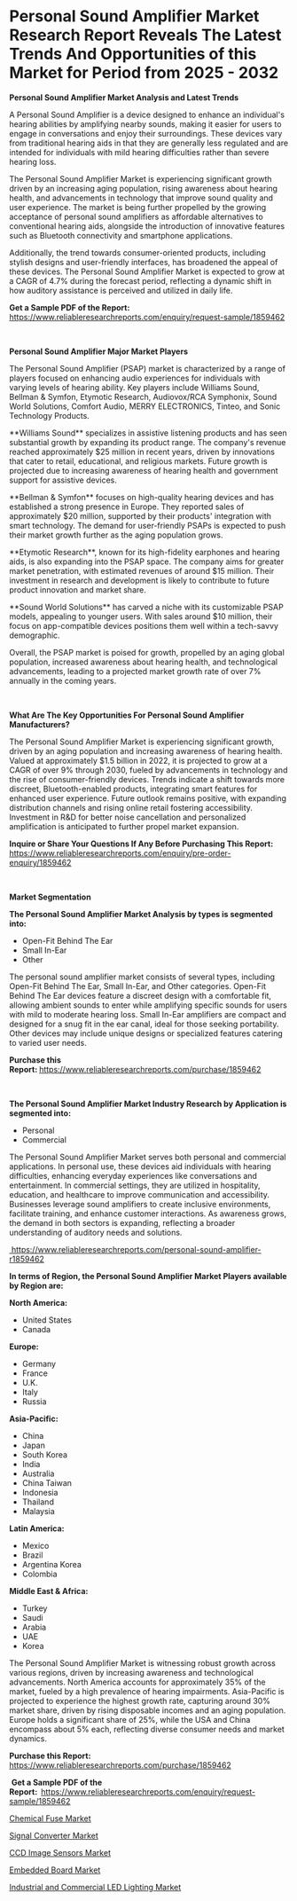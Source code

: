<p><h1>Personal Sound Amplifier Market Research Report Reveals The Latest Trends And Opportunities of this Market for Period from 2025 - 2032</h1></p><p><strong>Personal Sound Amplifier Market Analysis and Latest Trends</strong></p>
<p><p>A Personal Sound Amplifier is a device designed to enhance an individual's hearing abilities by amplifying nearby sounds, making it easier for users to engage in conversations and enjoy their surroundings. These devices vary from traditional hearing aids in that they are generally less regulated and are intended for individuals with mild hearing difficulties rather than severe hearing loss.</p><p>The Personal Sound Amplifier Market is experiencing significant growth driven by an increasing aging population, rising awareness about hearing health, and advancements in technology that improve sound quality and user experience. The market is being further propelled by the growing acceptance of personal sound amplifiers as affordable alternatives to conventional hearing aids, alongside the introduction of innovative features such as Bluetooth connectivity and smartphone applications. </p><p>Additionally, the trend towards consumer-oriented products, including stylish designs and user-friendly interfaces, has broadened the appeal of these devices. The Personal Sound Amplifier Market is expected to grow at a CAGR of 4.7% during the forecast period, reflecting a dynamic shift in how auditory assistance is perceived and utilized in daily life.</p></p>
<p><strong>Get a Sample PDF of the Report:&nbsp;</strong> <a href="https://www.reliableresearchreports.com/enquiry/request-sample/1859462?utm_campaign=12&utm_medium=2&utm_source=Github&utm_content=ia&utm_term=10022025&utm_id=personal-sound-amplifier">https://www.reliableresearchreports.com/enquiry/request-sample/1859462</a></p>
<p>&nbsp;</p>
<p><strong>Personal Sound Amplifier Major Market Players</strong></p>
<p><p>The Personal Sound Amplifier (PSAP) market is characterized by a range of players focused on enhancing audio experiences for individuals with varying levels of hearing ability. Key players include Williams Sound, Bellman & Symfon, Etymotic Research, Audiovox/RCA Symphonix, Sound World Solutions, Comfort Audio, MERRY ELECTRONICS, Tinteo, and Sonic Technology Products.</p><p>**Williams Sound** specializes in assistive listening products and has seen substantial growth by expanding its product range. The company's revenue reached approximately $25 million in recent years, driven by innovations that cater to retail, educational, and religious markets. Future growth is projected due to increasing awareness of hearing health and government support for assistive devices.</p><p>**Bellman & Symfon** focuses on high-quality hearing devices and has established a strong presence in Europe. They reported sales of approximately $20 million, supported by their products' integration with smart technology. The demand for user-friendly PSAPs is expected to push their market growth further as the aging population grows.</p><p>**Etymotic Research**, known for its high-fidelity earphones and hearing aids, is also expanding into the PSAP space. The company aims for greater market penetration, with estimated revenues of around $15 million. Their investment in research and development is likely to contribute to future product innovation and market share.</p><p>**Sound World Solutions** has carved a niche with its customizable PSAP models, appealing to younger users. With sales around $10 million, their focus on app-compatible devices positions them well within a tech-savvy demographic.</p><p>Overall, the PSAP market is poised for growth, propelled by an aging global population, increased awareness about hearing health, and technological advancements, leading to a projected market growth rate of over 7% annually in the coming years.</p></p>
<p>&nbsp;</p>
<p><strong>What Are The Key Opportunities For Personal Sound Amplifier Manufacturers?</strong></p>
<p><p>The Personal Sound Amplifier Market is experiencing significant growth, driven by an aging population and increasing awareness of hearing health. Valued at approximately $1.5 billion in 2022, it is projected to grow at a CAGR of over 9% through 2030, fueled by advancements in technology and the rise of consumer-friendly devices. Trends indicate a shift towards more discreet, Bluetooth-enabled products, integrating smart features for enhanced user experience. Future outlook remains positive, with expanding distribution channels and rising online retail fostering accessibility. Investment in R&D for better noise cancellation and personalized amplification is anticipated to further propel market expansion.</p></p>
<p><strong>Inquire or Share Your Questions If Any Before Purchasing This Report:</strong> <a href="https://www.reliableresearchreports.com/enquiry/pre-order-enquiry/1859462?utm_campaign=12&utm_medium=2&utm_source=Github&utm_content=ia&utm_term=10022025&utm_id=personal-sound-amplifier">https://www.reliableresearchreports.com/enquiry/pre-order-enquiry/1859462</a></p>
<p>&nbsp;</p>
<p><strong>Market Segmentation</strong></p>
<p><strong>The Personal Sound Amplifier Market Analysis by types is segmented into:</strong></p>
<p><ul><li>Open-Fit Behind The Ear</li><li>Small In-Ear</li><li>Other</li></ul></p>
<p><p>The personal sound amplifier market consists of several types, including Open-Fit Behind The Ear, Small In-Ear, and Other categories. Open-Fit Behind The Ear devices feature a discreet design with a comfortable fit, allowing ambient sounds to enter while amplifying specific sounds for users with mild to moderate hearing loss. Small In-Ear amplifiers are compact and designed for a snug fit in the ear canal, ideal for those seeking portability. Other devices may include unique designs or specialized features catering to varied user needs.</p></p>
<p><strong>Purchase this Report:&nbsp;</strong><a href="https://www.reliableresearchreports.com/purchase/1859462?utm_campaign=12&utm_medium=2&utm_source=Github&utm_content=ia&utm_term=10022025&utm_id=personal-sound-amplifier">https://www.reliableresearchreports.com/purchase/1859462</a></p>
<p>&nbsp;</p>
<p><strong>The Personal Sound Amplifier Market Industry Research by Application is segmented into:</strong></p>
<p><ul><li>Personal</li><li>Commercial</li></ul></p>
<p><p>The Personal Sound Amplifier Market serves both personal and commercial applications. In personal use, these devices aid individuals with hearing difficulties, enhancing everyday experiences like conversations and entertainment. In commercial settings, they are utilized in hospitality, education, and healthcare to improve communication and accessibility. Businesses leverage sound amplifiers to create inclusive environments, facilitate training, and enhance customer interactions. As awareness grows, the demand in both sectors is expanding, reflecting a broader understanding of auditory needs and solutions.</p></p>
<p><a href="https://www.reliableresearchreports.com/personal-sound-amplifier-r1859462?utm_campaign=12&utm_medium=2&utm_source=Github&utm_content=ia&utm_term=10022025&utm_id=personal-sound-amplifier">&nbsp;https://www.reliableresearchreports.com/personal-sound-amplifier-r1859462</a></p>
<p><strong>In terms of Region, the Personal Sound Amplifier Market Players available by Region are:</strong></p>
<p>
    <p> <strong> North America: </strong>
        <ul>
            <li>United States</li>
            <li>Canada</li>
        </ul>
        </p> 
    <p> <strong> Europe: </strong>
        <ul>
            <li>Germany</li>
            <li>France</li>
            <li>U.K.</li>
            <li>Italy</li>
            <li>Russia</li>
        </ul>
        </p> 
    <p> <strong> Asia-Pacific: </strong>
        <ul>
            <li>China</li>
            <li>Japan</li>
            <li>South Korea</li>
            <li>India</li>
            <li>Australia</li>
            <li>China Taiwan</li>
            <li>Indonesia</li>
            <li>Thailand</li>
            <li>Malaysia</li>
        </ul>
        </p> 
    <p> <strong> Latin America: </strong>
        <ul>
            <li>Mexico</li>
            <li>Brazil</li>
            <li>Argentina Korea</li>
            <li>Colombia</li>
        </ul>
        </p> 
    <p> <strong> Middle East & Africa: </strong>
        <ul>
            <li>Turkey</li>
            <li>Saudi</li>
            <li>Arabia</li>
            <li>UAE</li>
            <li>Korea</li>
        </ul>
    </p>
    </p>
<p><p>The Personal Sound Amplifier Market is witnessing robust growth across various regions, driven by increasing awareness and technological advancements. North America accounts for approximately 35% of the market, fueled by a high prevalence of hearing impairments. Asia-Pacific is projected to experience the highest growth rate, capturing around 30% market share, driven by rising disposable incomes and an aging population. Europe holds a significant share of 25%, while the USA and China encompass about 5% each, reflecting diverse consumer needs and market dynamics.</p></p>
<p><strong>Purchase this Report: </strong><a href="https://www.reliableresearchreports.com/purchase/1859462?utm_campaign=12&utm_medium=2&utm_source=Github&utm_content=ia&utm_term=10022025&utm_id=personal-sound-amplifier">https://www.reliableresearchreports.com/purchase/1859462</a></p>
<p>&nbsp;<strong>Get a Sample PDF of the Report:&nbsp;&nbsp;</strong><a href="https://www.reliableresearchreports.com/enquiry/request-sample/1859462?utm_campaign=12&utm_medium=2&utm_source=Github&utm_content=ia&utm_term=10022025&utm_id=personal-sound-amplifier">https://www.reliableresearchreports.com/enquiry/request-sample/1859462</a></p>
<p><strong></strong></p>
<p><p><a href="https://github.com/sadithsondah72/Market-Research-Report-List-1/blob/main/chemical-fuse-market.md?utm_campaign=12&utm_medium=2&utm_source=Github&utm_content=ia&utm_term=10022025&utm_id=personal-sound-amplifier">Chemical Fuse Market</a></p><p><a href="https://github.com/nemcemakoi/Market-Research-Report-List-1/blob/main/signal-converter-market.md?utm_campaign=12&utm_medium=2&utm_source=Github&utm_content=ia&utm_term=10022025&utm_id=personal-sound-amplifier">Signal Converter Market</a></p><p><a href="https://github.com/katonmarti489/Market-Research-Report-List-1/blob/main/ccd-image-sensors-market.md?utm_campaign=12&utm_medium=2&utm_source=Github&utm_content=ia&utm_term=10022025&utm_id=personal-sound-amplifier">CCD Image Sensors Market</a></p><p><a href="https://github.com/rushanday/Market-Research-Report-List-1/blob/main/embedded-board-market.md?utm_campaign=12&utm_medium=2&utm_source=Github&utm_content=ia&utm_term=10022025&utm_id=personal-sound-amplifier">Embedded Board Market</a></p><p><a href="https://github.com/mshiradeth/Market-Research-Report-List-1/blob/main/industrial-and-commercial-led-lighting-market.md?utm_campaign=12&utm_medium=2&utm_source=Github&utm_content=ia&utm_term=10022025&utm_id=personal-sound-amplifier">Industrial and Commercial LED Lighting Market</a></p></p>